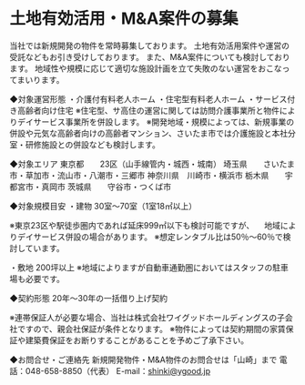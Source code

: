 # 土地有効活用・M&A案件の募集
当社では新規開発の物件を常時募集しております。
土地有効活用案件や運営の受託などもお引き受けしております。
また、M&A案件についても検討しております。
地域性や規模に応じて適切な施設計画を立て失敗のない運営をおこなってまいります。

◆対象運営形態
・介護付有料老人ホーム
・住宅型有料老人ホーム
・サービス付き高齢者向け住宅
※住宅型、サ高住の運営に関しては訪問介護事業所と物件によりデイサービス事業所を併設します。
※開発地域・規模によっては、新規事業の併設や元気な高齢者向けの高齢者マンション、さいたま市では介護施設と本社分室・研修施設との併設なども検討します。

◆対象エリア
東京都　　23区（山手線管内・城西・城南）
埼玉県　　さいたま市・草加市・流山市・八潮市・三郷市
神奈川県　川崎市・横浜市
栃木県　　宇都宮市・真岡市
茨城県　　守谷市・つくば市

◆対象規模目安
・建物
30室～70室（1室18㎡以上）

※東京23区や駅徒歩圏内であれば延床999㎡以下も検討可能ですが、
　地域によりデイサービス併設の場合があります。
※想定レンタブル比は50％～60％で検討しています。

・敷地
200坪以上
※地域によりますが自動車通勤圏においてはスタッフの駐車場も必要です。


◆契約形態
20年～30年の一括借り上げ契約

※連帯保証人が必要な場合、当社は株式会社ワイグッドホールディングスの子会社ですので、親会社保証が条件となります。
※物件によっては契約期間の家賃保証や建築費保証をお断りすることがあることを予めご了承下さい。

◆お問合せ・ご連絡先
新規開発物件・M&A物件のお問合せは「山崎」まで
電話：048-658-8850（代表）
E-mail：shinki@ygood.jp
